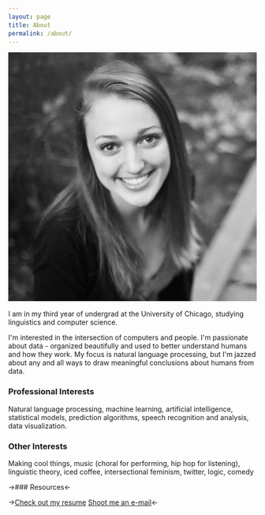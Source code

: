 ```yaml
---
layout: page
title: About
permalink: /about/
---
```

![Alt text](/images/photo.jpg)

I am in my third year of undergrad at the University of Chicago, studying linguistics and computer science.    
    
I'm interested in the intersection of computers and people.  I'm passionate about data - organized beautifully and used to better understand humans and how they work.  My focus is natural language processing, but I'm jazzed about any and all ways to draw meaningful conclusions about humans from data.   


### Professional Interests

Natural language processing, machine learning, artificial intelligence, statistical models, prediction algorithms, speech recognition and analysis, data visualization.

### Other Interests

Making cool things, music (choral for performing, hip hop for listening), linguistic theory, iced coffee, intersectional feminism, twitter, logic, comedy

->### Resources<-

->[Check out my resume](/images/Resume123114.pdf) [Shoot me an e-mail](mailto:meg.rose.barnes@gmail.com)<-
